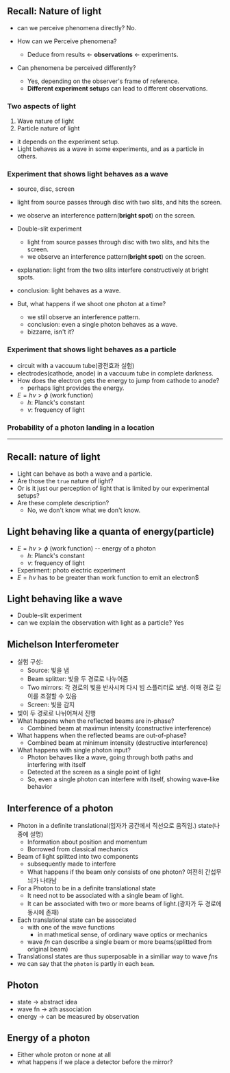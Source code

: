 ## Recall: Nature of light

-   can we perceive phenomena directly? No.
-   How can we Perceive phenomena?

    -   Deduce from results <- **observations** <- experiments.

-   Can phenomena be perceived differently?
    -   Yes, depending on the observer's frame of reference.
    -   **Different experiment setup**s can lead to different observations.

### Two aspects of light

1. Wave nature of light
2. Particle nature of light

-   it depends on the experiment setup.
-   Light behaves as a wave in some experiments, and as a particle in others.

### Experiment that shows light behaves as a wave

-   source, disc, screen
-   light from source passes through disc with two slits, and hits the screen.
-   we observe an interference pattern(**bright spot**) on the screen.

- Double-slit experiment
  - light from source passes through disc with two slits, and hits the screen.
  - we observe an interference pattern(**bright spot**) on the screen.
-   explanation: light from the two slits interfere constructively at bright spots.
-   conclusion: light behaves as a wave.
-   But, what happens if we shoot one photon at a time?
    -   we still observe an interference pattern.
    -   conclusion: even a single photon behaves as a wave.
    -   bizzarre, isn't it?

### Experiment that shows light behaves as a particle

-   circuit with a vaccuum tube(광전효과 실험)
-   electrodes(cathode, anode) in a vaccuum tube in complete darkness.
-   How does the electron gets the energy to jump from cathode to anode?
    -   perhaps light provides the energy.
-   $E = h\nu > \phi$ (work function)
    -   $h$: Planck's constant
    -   $\nu$: frequency of light

### Probability of a photon landing in a location


---

## Recall: nature of light
- Light can behave as both a wave and a particle.
- Are those the `true` nature of light?
- Or is it just our perception of light that is limited by our experimental setups?
- Are these complete description?
  - No, we don't know what we don't know.

## Light behaving like a quanta of energy(particle)
-   $E = h\nu > \phi$ (work function) -- energy of a photon
    -   $h$: Planck's constant
    -   $\nu$: frequency of light
-   Experiment: photo electric experiment
-   $E = h\nu$ has to be greater than work function to emit an electron$


## Light behaving like a wave
-   Double-slit experiment
- can we explain the observation with light as a particle? Yes

## Michelson Interferometer
- 실험 구성:
  - Source: 빛을 냄
  - Beam splitter: 빛을 두 경로로 나누어줌
  - Two mirrors: 각 경로의 빛을 반사시켜 다시 빔 스플리터로 보냄. 이때 경로 길이를 조절할 수 있음
  - Screen: 빛을 감지
- 빛이 두 경로로 나뉘어져서 진행
- What happens when the reflected beams are in-phase?
  - Combined beam at maximun intensity (constructive interference)
- What happens when the reflected beams are out-of-phase?
  - Combined beam at minimum intensity (destructive interference)
- What happens with single photon input?
  - Photon behaves like a wave, going through both paths and interfering with itself
  - Detected at the screen as a single point of light
  - So, even a single photon can interfere with itself, showing wave-like behavior

## Interference of a photon
- Photon in a definite translational(입자가 공간에서 직선으로 움직임.) state(나중에 설명)
  - Information about position and momentum
  - Borrowed from classical mechanics
- Beam of light splitted into two components
  - subsequently made to interfere
  - What happens if the beam only consists of one photon? 여전히 간섭무늬가 나타남
- For a Photon to be in a definite translational state
  - It need not to be associated with a single beam of light.
  - It can be associated with two or more beams of light.(광자가 두 경로에 동시에 존재)
- Each translational state can be associated
  - with one of the wave functions
    - in mathmetical sense, of ordinary wave optics or mechanics
  - wave $fn$ can describe a single beam or more beams(splitted from original beam)
- Translationsl states are thus superposable in a similiar way to wave $fn$s
- we can say that the `photon` is partly in each `beam`.

## Photon
- state -> abstract idea
- wave fn -> ath association
- energy -> can be measured by observation

## Energy of a photon
- Either whole proton or none at all
- what happens if we place a detector before the mirror?


